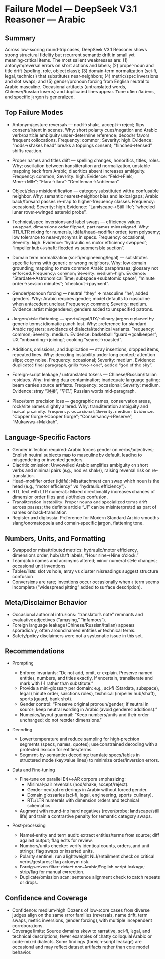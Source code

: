 # Failure Model — DeepSeek V3.1 Reasoner — Arabic

## Summary
Across low-scoring round‑trip cases, DeepSeek V3.1 Reasoner shows strong structural fidelity but recurrent semantic drift in small yet meaning‑critical items. The most salient weaknesses are: (1) antonym/reversal errors on short actions and labels; (2) proper‑noun and title drift (spelling, role, object class); (3) domain‑term normalization (sci‑fi, legal, technical) that substitutes near‑neighbors; (4) metric/spec inversions and slot swaps; and (5) gender/pronoun forcing from English neutral to Arabic masculine. Occasional artifacts (untranslated words, Chinese/Russian inserts) and duplicated lines appear. Tone often flattens, and specific jargon is generalized.

## Top Failure Modes
- Antonym/gesture reversals — nod↔shake, accept↔reject; flips consent/intent in scenes. Why: short polarity cues/negation and Arabic verb/particle ambiguity under-determine reference; decoder favors frequent collocations. Frequency: common; Severity: high. Evidence: “nods→shakes head” breaks a toppings consent; “flinched→tensed” shifts reaction.

- Proper names and titles drift — spelling changes, honorifics, titles, roles. Why: oscillation between transliteration and normalization, unstable mapping back from Arabic; diacritics absent increases ambiguity. Frequency: common; Severity: high. Evidence: “Feld→Field; Mme→Mlle”; “Elara→Ilara”; “Gentleman→Nobleman”.

- Object/class misidentification — category substituted with a confusable neighbor. Why: semantic nearest‑neighbor bias and lexical gaps; Arabic back/forward passes re-map to higher‑frequency classes. Frequency: occasional; Severity: high. Evidence: “Landscape→Still life”; “wheeled lunar rover→winged asteroid probe”.

- Technical/spec inversions and label swaps — efficiency values swapped, dimensions order flipped, part names misassigned. Why: RTL/LTR mixing for numerals, idāfa/head–modifier order, term polysemy; low tolerance to near‑synonyms in specs. Frequency: occasional; Severity: high. Evidence: “hydraulic vs motor efficiency swapped”; “impeller hub↔shaft; flooded vs submersible suction”.

- Domain term normalization (sci‑fi/engineering/legal) — substitutes specific terms with generic or wrong neighbors. Why: low domain grounding; mapping to more common Arabic paraphrases; glossary not enforced. Frequency: common; Severity: medium–high. Evidence: “Stardate→Astronomical Time; subspace→subatomic space”; “minute order→session minutes”; “checkout→payment”.

- Gender/pronoun forcing — neutral “they” → masculine “he”; added genders. Why: Arabic requires gender; model defaults to masculine when antecedent unclear. Frequency: common; Severity: medium. Evidence: artist misgendered; genders added to unspecified patrons.

- Jargon/style flattening — sports/legal/UX/culinary jargon replaced by generic terms; idiomatic punch lost. Why: preference for standard Arabic registers; avoidance of dialectal/technical variants. Frequency: common; Severity: medium. Evidence: basketball “guard→goalkeeper”; UX “onboarding→joining”; cooking “seared→roasted”.

- Additions, omissions, and duplication — stray insertions, dropped items, repeated lines. Why: decoding instability under long context; attention slips; copy noise. Frequency: occasional; Severity: medium. Evidence: duplicated final paragraph; grills “two→one”; added “god of the sky”.

- Foreign‑script leakage / untranslated tokens — Chinese/Russian/Italian residues. Why: training data contamination; inadequate language gating; beam carries source artifacts. Frequency: occasional; Severity: medium. Evidence: stray “对接”, “早已”, Russian words mid‑paragraph.

- Place/term precision loss — geographic names, conservation areas, rock/site names slightly altered. Why: transliteration ambiguity and lexical proximity. Frequency: occasional; Severity: medium. Evidence: “Copper Gorge→Cooper Gorge”; “Conservancy→Reserve”; “Mukawwa→Makkah”.

## Language‑Specific Factors
- Gender inflection required: Arabic forces gender on verbs/adjectives; English neutral subjects map to masculine by default, leading to misgendering or invented genders.
- Diacritic omission: Unvowelled Arabic amplifies ambiguity on short verbs and minimal pairs (e.g., nod vs shake), raising reversal risk on re-translation.
- Head–modifier order (iḍāfa): Misattachment can swap which noun is the head (e.g., “motor efficiency” vs “hydraulic efficiency”).
- RTL text with LTR numerals: Mixed directionality increases chances of dimension order flips and slot/holes confusion.
- Transliteration instability: Proper nouns and specialized terms drift across passes; the definite article “الـ” can be misinterpreted as part of names on back‑translation.
- Register and diglossia: Preference for Modern Standard Arabic smooths slang/onomatopoeia and domain‑specific jargon, flattening tone.

## Numbers, Units, and Formatting
- Swapped or misattributed metrics: hydraulic/motor efficiency, dimensions order, hub/shaft labels, “Hour nine→Nine o’clock.”
- Team/club names and acronyms altered; minor numeral style changes; occasional unit inventions.
- Tables/lists: slot vs hole, array vs cluster misreadings suggest structure confusion.
- Conversions are rare; inventions occur occasionally when a term seems incomplete (“widespread pitting” added to surface description).

## Meta/Disclaimer Behavior
- Occasional authorial intrusions: “translator’s note” remnants and evaluative adjectives (“amusing,” “infamous”).
- Foreign language leakage (Chinese/Russian/Italian) appears sporadically, often around named entities or technical terms.
- Safety/policy disclaimers were not a systematic issue in this set.

## Recommendations
- Prompting
  - Enforce invariants: “Do not add, omit, or explain. Preserve named entities, numbers, and titles exactly. If uncertain, transliterate and mark with [·] rather than substitute.”
  - Provide a mini‑glossary per domain: e.g., sci‑fi (Stardate, subspace), legal (minute order, sanctions roles), technical (impeller hub/shaft), sports (guard, bank shot).
  - Gender control: “Preserve original pronoun/gender; if neutral in source, keep neutral wording in Arabic (avoid gendered additions).”
  - Numerics/layout guardrail: “Keep numbers/units and their order unchanged; do not reorder dimensions.”

- Decoding
  - Lower temperature and reduce sampling for high‑precision segments (specs, names, quotes); use constrained decoding with a protected lexicon for entities/terms.
  - Segment-by-semantics decoding: translate specs/tables in structured mode (key:value lines) to minimize order/inversion errors.

- Data and Fine‑tuning
  - Fine‑tune on parallel EN↔AR corpora emphasizing:
    - Minimal‑pair reversals (nod/shake; accept/reject).
    - Gender‑neutral renderings in Arabic without forced gender.
    - Domain glossaries (sci‑fi, legal, engineering, sports, culinary).
    - RTL/LTR numerals with dimension orders and technical schematics.
  - Augment with round‑trip hard negatives (rover/probe; landscape/still life) and train a contrastive penalty for semantic category swaps.

- Post‑processing
  - Named‑entity and term audit: extract entities/terms from source; diff against output; flag edits for review.
  - Numbers/units checker: verify identical counts, orders, and unit strings; flag swaps or inserted units.
  - Polarity sentinel: run a lightweight NLI/entailment check on critical verbs/gestures; flag antonym risk.
  - Foreign‑token filter: detect non‑Arabic/English script leakage; strip/flag for manual correction.
  - Duplicate/omission scan: sentence alignment check to catch repeats or drops.

## Confidence and Coverage
- Confidence: medium‑high. Dozens of low‑score cases from diverse judges align on the same error families (reversals, name drift, term swaps, metric inversions, gender forcing), with multiple independent corroborations.
- Coverage limits: Source domains skew to narrative, sci‑fi, legal, and technical descriptions; fewer examples of chatty colloquial Arabic or code‑mixed dialects. Some findings (foreign‑script leakage) are occasional and may reflect dataset artifacts rather than core model behavior.